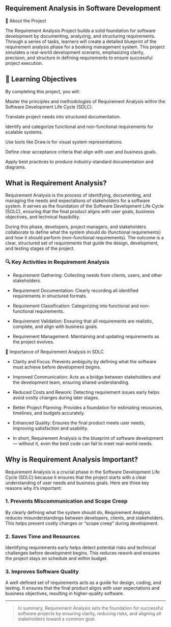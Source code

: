 ## Requirement Analysis in Software Development
📘 About the Project

The Requirement Analysis Project builds a solid foundation for software development by documenting, analyzing, and structuring requirements. Through a series of tasks, learners will create a detailed blueprint of the requirement analysis phase for a booking management system.
This project simulates a real-world development scenario, emphasizing clarity, precision, and structure in defining requirements to ensure successful project execution.

## 🎯 Learning Objectives

By completing this project, you will:

Master the principles and methodologies of Requirement Analysis within the Software Development Life Cycle (SDLC).

Translate project needs into structured documentation.

Identify and categorize functional and non-functional requirements for scalable systems.

Use tools like Draw.io for visual system representations.

Define clear acceptance criteria that align with user and business goals.

Apply best practices to produce industry-standard documentation and diagrams.

## What is Requirement Analysis?

Requirement Analysis is the process of identifying, documenting, and managing the needs and expectations of stakeholders for a software system. It serves as the foundation of the Software Development Life Cycle (SOLC), ensuring that the final product aligns with user goals, business objectives, and technical feasibility.

During this phase, developers, project managers, and stakeholders collaborate to define what the system should do (functional requirements) and how it should perform (non-functional requirements). The outcome is a clear, structured set of requirements that guide the design, development, and testing stages of the project.

### 🔍 Key Activities in Requirement Analysis

- Requirement Gathering: Collecting needs from clients, users, and other stakeholders.

- Requirement Documentation: Clearly recording all identified requirements in structured formats.

- Requirement Classification: Categorizing into functional and non-functional requirements.

- Requirement Validation: Ensuring that all requirements are realistic, complete, and align with business goals.

- Requirement Management: Maintaining and updating requirements as the project evolves.

🚀 Importance of Requirement Analysis in SDLC

- Clarity and Focus: Prevents ambiguity by defining what the software must achieve before development begins.

- Improved Communication: Acts as a bridge between stakeholders and the development team, ensuring shared understanding.

- Reduced Costs and Rework: Detecting requirement issues early helps avoid costly changes during later stages.

- Better Project Planning: Provides a foundation for estimating resources, timelines, and budgets accurately.

- Enhanced Quality: Ensures the final product meets user needs, improving satisfaction and usability.

- In short, Requirement Analysis is the blueprint of software development — without it, even the best code can fail to meet real-world needs.


## Why is Requirement Analysis Important?

Requirement Analysis is a crucial phase in the Software Development Life Cycle (SDLC) because it ensures that the project starts with a clear understanding of user needs and business goals. Here are three key reasons why it’s important:

### 1. Prevents Miscommunication and Scope Creep
By clearly defining what the system should do, Requirement Analysis reduces misunderstandings between developers, clients, and stakeholders. This helps prevent costly changes or “scope creep” during development.

### 2. Saves Time and Resources
Identifying requirements early helps detect potential risks and technical challenges before development begins. This reduces rework and ensures the project stays on schedule and within budget.

### 3. Improves Software Quality
A well-defined set of requirements acts as a guide for design, coding, and testing. It ensures that the final product aligns with user expectations and business objectives, resulting in higher-quality software.

---

> In summary, Requirement Analysis sets the foundation for successful software projects by ensuring clarity, reducing risks, and aligning all stakeholders toward a common goal.


